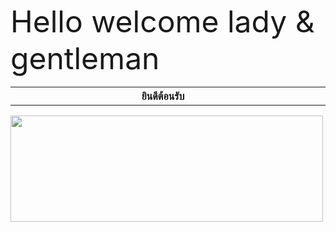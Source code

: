 <font size="12"> Hello welcome lady & gentleman </font>  <br>
<html>
<body>
    <p>  </p>
    <table border="0" width="100%" cellpadding="1" background="https://sv1.picz.in.th/images/2019/02/08/T5Y8Y0.jpg">
    <tr>
        <th align="center" width="100%"> ยินดีต้อนรับ</th>
        <th align="center"> </th>
    </tr>
     </table>
</body>
</html>
<body background="https://sv1.picz.in.th/images/2019/02/08/T5Y8Y0.jpg"> 
 <img src="http://myglitters.info/images/welcome-1246637813.gif"
         width="500" height="170">

